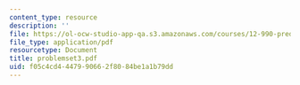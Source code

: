 ```yaml
---
content_type: resource
description: ''
file: https://ol-ocw-studio-app-qa.s3.amazonaws.com/courses/12-990-prediction-and-predictability-in-the-atmosphere-and-oceans-spring-2003/f05c4cd4447990662f8084be1a1b79dd_problemset3.pdf
file_type: application/pdf
resourcetype: Document
title: problemset3.pdf
uid: f05c4cd4-4479-9066-2f80-84be1a1b79dd
---
```

